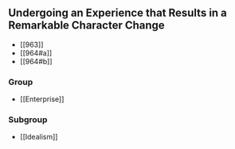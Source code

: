 ## Undergoing an Experience that Results in a Remarkable Character Change

- [[963]]
- [[964#a]]
- [[964#b]]

### Group
- [[Enterprise]]

### Subgroup
- [[Idealism]]

